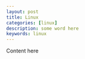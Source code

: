 ```yaml
---
layout: post
title: Linux
categories: [linux]
description: some word here
keywords: linux
---
```


Content here
